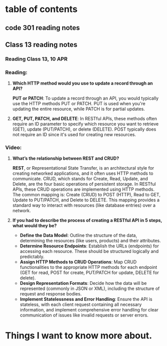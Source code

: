 # table of contents
## code 301 reading notes
## Class 13 reading notes
### Reading Class 13, 10 APR

### Reading:

1. **Which HTTP method would you use to update a record through an API?**
   
   **PUT or PATCH**: To update a record through an API, you would typically use the HTTP methods PUT or PATCH. PUT is used when you're updating the entire resource, while PATCH is for partial updates.

2. **GET, PUT, PATCH, and DELETE**: In RESTful APIs, these methods often require an ID parameter to specify which resource you want to retrieve (GET), update (PUT/PATCH), or delete (DELETE). POST typically does not require an ID since it's used for creating new resources.

### Video:

1. **What’s the relationship between REST and CRUD?**
   
   **REST**, or Representational State Transfer, is an architectural style for creating networked applications, and it often uses HTTP methods to communicate. CRUD, which stands for Create, Read, Update, and Delete, are the four basic operations of persistent storage. In RESTful APIs, these CRUD operations are implemented using HTTP methods. The common mapping is: Create (CRUD) to POST (HTTP), Read to GET, Update to PUT/PATCH, and Delete to DELETE. This mapping provides a standard way to interact with resources (like database entries) over a network.

2. **If you had to describe the process of creating a RESTful API in 5 steps, what would they be?**
   
   - **Define the Data Model**: Outline the structure of the data, determining the resources (like users, products) and their attributes.
   - **Determine Resource Endpoints**: Establish the URLs (endpoints) for accessing each resource. These should be structured logically and predictably.
   - **Assign HTTP Methods to CRUD Operations**: Map CRUD functionalities to the appropriate HTTP methods for each endpoint (GET for read, POST for create, PUT/PATCH for update, DELETE for delete).
   - **Design Representation Formats**: Decide how the data will be represented (commonly in JSON or XML), including the structure of request and response bodies.
   - **Implement Statelessness and Error Handling**: Ensure the API is stateless, with each client request containing all necessary information, and implement comprehensive error handling for clear communication of issues like invalid requests or server errors.

# Things I want to know more about.